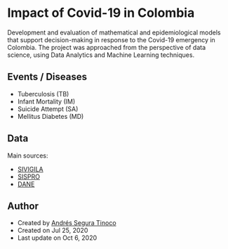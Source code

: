 # Impact of Covid-19 in Colombia
Development and evaluation of mathematical and epidemiological models that support decision-making in response to the Covid-19 emergency in Colombia. The project was approached from the perspective of data science, using Data Analytics and Machine Learning techniques.

## Events / Diseases
- Tuberculosis (TB)
- Infant Mortality (IM)
- Suicide Attempt (SA)
- Mellitus Diabetes (MD)

## Data
Main sources:
- <a href="https://www.ins.gov.co/Direcciones/Vigilancia/Paginas/SIVIGILA.aspx" target="_blank">SIVIGILA</a>
- <a href="https://www.sispro.gov.co/Pages/Home.aspx" target="_blank">SISPRO</a>
- <a href="https://www.dane.gov.co/index.php/estadisticas-por-tema" target="_blank">DANE</a>

## Author
- Created by <a href="https://github.com/ansegura7">Andrés Segura Tinoco</a>
- Created on Jul 25, 2020
- Last update on Oct 6, 2020
